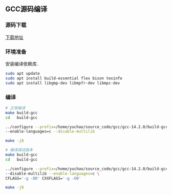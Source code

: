 
## GCC源码编译

### 源码下载

[下载地址](https://ftp.gnu.org/gnu/gcc/)

### 环境准备

安装编译依赖库.

```bash
sudo apt update
sudo apt install build-essential flex bison texinfo
sudo apt install libgmp-dev libmpfr-dev libmpc-dev
```

### 编译

```bash
# 正常编译
make build-gcc
cd   build-gcc

../configure --prefix=/home/yuchao/source_code/gcc/gcc-14.2.0/build-gcc/install \
--enable-languages=c --disable-multilib

make -j8

# 编译调试版本
make build-gcc
cd   build-gcc

../configure --prefix=/home/yuchao/source_code/gcc/gcc-14.2.0/build-gcc-debug/install \
--disable-multilib --enable-languages=c \
CFLAGS='-g -O0' CXXFLAGS='-g -O0'

make -j8
```

